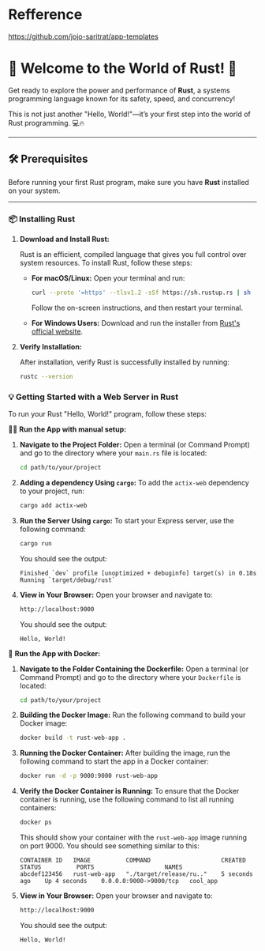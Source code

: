 # Refference  
https://github.com/jojo-saritrat/app-templates

# 🚀 Welcome to the World of Rust! 🌟

Get ready to explore the power and performance of **Rust**, a systems programming language known for its safety, speed, and concurrency!

This is not just another "Hello, World!"—it’s your first step into the world of Rust programming. 💻🔥

---

## 🛠️ Prerequisites

Before running your first Rust program, make sure you have **Rust** installed on your system.

---

### 📦 Installing Rust

1. **Download and Install Rust:**

   Rust is an efficient, compiled language that gives you full control over system resources. To install Rust, follow these steps:

   - **For macOS/Linux:**
     Open your terminal and run:
     ```bash
     curl --proto '=https' --tlsv1.2 -sSf https://sh.rustup.rs | sh
     ```

     Follow the on-screen instructions, and then restart your terminal.

   - **For Windows Users:**
     Download and run the installer from [Rust's official website](https://www.rust-lang.org/tools/install).

2. **Verify Installation:**

   After installation, verify Rust is successfully installed by running:
   ```bash
   rustc --version
   ```
### 💡 Getting Started with a Web Server in Rust

To run your Rust "Hello, World!" program, follow these steps:

🧑‍💻 **Run the App with manual setup:**

   1. **Navigate to the Project Folder:**
      Open a terminal (or Command Prompt) and go to the directory where your `main.rs` file is located:
      ```bash
      cd path/to/your/project
      ```
   2. **Adding a dependency Using `cargo`:**
      To add the `actix-web` dependency to your project, run:
      ```bash
      cargo add actix-web
      ```
   3. **Run the Server Using `cargo`:**
      To start your Express server, use the following command:
      ```bash
      cargo run
      ```
      You should see the output:
      ```
      Finished `dev` profile [unoptimized + debuginfo] target(s) in 0.18s
      Running `target/debug/rust`
      ``` 
   
   3. **View in Your Browser:**
      Open your browser and navigate to:
      ```bash
      http://localhost:9000
      ```
      You should see the output:
      ```
      Hello, World!
      ```

🐳 **Run the App with Docker:**

   1. **Navigate to the Folder Containing the Dockerfile:**
      Open a terminal (or Command Prompt) and go to the directory where your `Dockerfile` is located:
      ```bash
      cd path/to/your/project
      ```

   2. **Building the Docker Image:**
      Run the following command to build your Docker image:

      ```bash
      docker build -t rust-web-app .
      ```

   4. **Running the Docker Container:**
      After building the image, run the following command to start the app in a Docker container:

      ```bash
      docker run -d -p 9000:9000 rust-web-app
      ```

   5. **Verify the Docker Container is Running:**
      To ensure that the Docker container is running, use the following command to list all running containers:

      ```bash
      docker ps
      ```

      This should show your container with the `rust-web-app` image running on port 9000. You should see something similar to this:
      ```
      CONTAINER ID   IMAGE          COMMAND                    CREATED          STATUS          PORTS                    NAMES
      abcdef123456   rust-web-app   "./target/release/ru.."    5 seconds ago    Up 4 seconds    0.0.0.0:9000->9000/tcp   cool_app
      ```

   6. **View in Your Browser:**
      Open your browser and navigate to:
      ```bash
      http://localhost:9000
      ```
      You should see the output:
      ```
      Hello, World!
      ```
